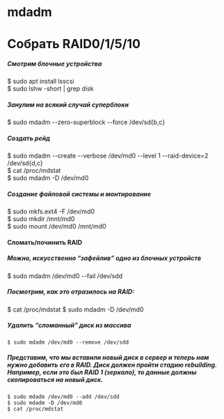 # mdadm

# Собрать RAID0/1/5/10

##### Смотрим блочные устройства
$ sudo apt install lsscsi  
$ sudo lshw -short | grep disk  
##### Занулим на всякий случай суперблоки
$ sudo mdadm --zero-superblock --force /dev/sd{b,c}
##### Создать рейд
$ sudo mdadm --create --verbose /dev/md0 --level 1 --raid-device=2 /dev/sd{d,c}  
$ cat /proc/mdstat  
$ sudo mdadm -D /dev/md0  
##### Создание файловой системы и монтирование
$ sudo mkfs.ext4 -F /dev/md0  
$ sudo mkdir /mnt/md0  
$ sudo mount /dev/md0 /mnt/md0

#### Сломать/починить RAID

##### Можно, искусственно “зафейлив” одно из блочных устройств
$ sudo mdadm /dev/md0 --fail /dev/sdd
##### Посмотрим, как это отразилось на RAID:
$ cat /proc/mdstat
$ sudo mdadm -D /dev/md0
##### Удалить “сломанный” диск из массива
```
$ sudo mdadm /dev/md0 --remove /dev/sdd
```
##### Представим, что мы вставили новый диск в сервер и теперь нам нужно добавить его в RAID. Диск должен пройти стадию rebuilding. Например, если это был RAID 1 (зеркало), то данные должны скопироваться на новый диск.
```
$ sudo mdadm /dev/md0 --add /dev/sdd  
$ sudo mdadm -D /dev/md0  
$ cat /proc/mdstat
```
